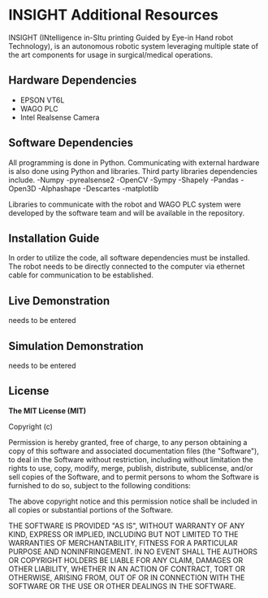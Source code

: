 # INSIGHT Additional Resources

INSIGHT (INtelligence in-SItu printing Guided by Eye-in Hand robot Technology), is an autonomous robotic system leveraging multiple state of the art components for usage in surgical/medical operations.

## Hardware Dependencies

- EPSON VT6L 
- WAGO PLC
- Intel Realsense Camera 

## Software Dependencies

All programming is done in Python. Communicating with external hardware is also done using Python and libraries. Third party libraries dependencies include. 
-Numpy 
-pyrealsense2
-OpenCV
-Sympy
-Shapely
-Pandas
-Open3D
-Alphashape
-Descartes
-matplotlib

Libraries to communicate with the robot and WAGO PLC system were developed by the software team and will be available in the repository. 

## Installation Guide 

In order to utilize the code, all software dependencies must be installed. The robot needs to be directly connected to the computer via ethernet cable for communication to be established.

## Live Demonstration 
needs to be entered 
## Simulation Demonstration
 needs to be entered 

## License
**The MIT License (MIT)**

Copyright (c) <year> <copyright holders>

Permission is hereby granted, free of charge, to any person obtaining a copy of this software and associated documentation files (the "Software"), to deal in the Software without restriction, including without limitation the rights to use, copy, modify, merge, publish, distribute, sublicense, and/or sell copies of the Software, and to permit persons to whom the Software is furnished to do so, subject to the following conditions:

The above copyright notice and this permission notice shall be included in all copies or substantial portions of the Software.

THE SOFTWARE IS PROVIDED "AS IS", WITHOUT WARRANTY OF ANY KIND, EXPRESS OR IMPLIED, INCLUDING BUT NOT LIMITED TO THE WARRANTIES OF MERCHANTABILITY, FITNESS FOR A PARTICULAR PURPOSE AND NONINFRINGEMENT. IN NO EVENT SHALL THE AUTHORS OR COPYRIGHT HOLDERS BE LIABLE FOR ANY CLAIM, DAMAGES OR OTHER LIABILITY, WHETHER IN AN ACTION OF CONTRACT, TORT OR OTHERWISE, ARISING FROM, OUT OF OR IN CONNECTION WITH THE SOFTWARE OR THE USE OR OTHER DEALINGS IN THE SOFTWARE.